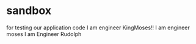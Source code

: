 # sandbox
for testing our application code
I am engineer KingMoses!!
I am engineer moses
I am Engineer Rudolph
